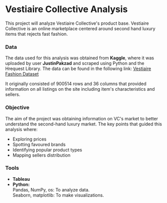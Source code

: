 # Vestiaire Collective Analysis
This project will analyze Vestiaire Collective's product base.
Vestiaire Collective is an online marketplace centered around second hand luxury items that rejects fast fashion.

### Data
The data used for this analysis was obtained from **Kaggle**, where it was uploaded by user **JustinPakzad** and scraped using Python and the Hrequest Library. The data can be found in the following link: 
[Vestiaire Fashion Dataset](https://www.kaggle.com/datasets/justinpakzad/vestiaire-fashion-dataset)

It originally consisted of 900514 rows and 36 columns that provided information on all listings on the site including item's characteristics and sellers.

### Objective
The aim of the project was obtaining information on VC's market to better understand the second-hand luxury market. The key points that guided this analysis where:
- Exploring prices
- Spotting favoured brands
- Identifying popular product types
- Mapping sellers distribution

### Tools
- **Tableau**
- **Python:**\
    Pandas, NumPy, os: To analyze data. \
    Seaborn, matplotlib: To make visualizations.
